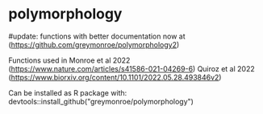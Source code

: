 # polymorphology

#update:
functions with better documentation now at (https://github.com/greymonroe/polymorphology2)

Functions used in 
Monroe et al 2022 (https://www.nature.com/articles/s41586-021-04269-6)
Quiroz et al 2022 (https://www.biorxiv.org/content/10.1101/2022.05.28.493846v2)

Can be installed as R package with:
devtools::install_github("greymonroe/polymorphology")




